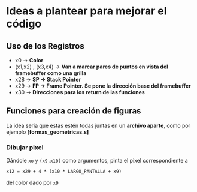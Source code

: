 # Ideas a plantear para mejorar el código

## Uso de los Registros

* x0 -> **Color**
* (x1,x2) , (x3,x4) -> **Van a marcar pares de puntos en vista del framebuffer como una grilla**
* x28 -> **SP -> Stack Pointer**
* x29 -> **FP -> Frame Pointer. Se pone la dirección base del framebuffer**
* x30 -> **Direcciones para los return de las funciones**

## Funciones para creación de figuras

La idea sería que estas estén todas juntas en un **archivo aparte**, como por ejemplo **[formas_geometricas.s]**

### Dibujar pixel

Dándole `xo` y `(x9,x10)` como argumentos, pinta el pixel correspondiente a
```
x12 = x29 + 4 * (x10 * LARGO_PANTALLA + x9)
```
del color dado por `x9`
